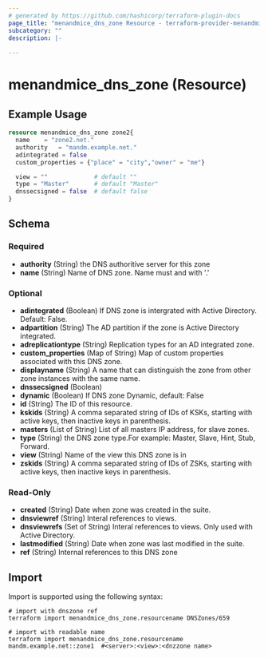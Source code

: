 ```yaml
---
# generated by https://github.com/hashicorp/terraform-plugin-docs
page_title: "menandmice_dns_zone Resource - terraform-provider-menandmice"
subcategory: ""
description: |-
  
---
```


# menandmice_dns_zone (Resource)



## Example Usage

```terraform
resource menandmice_dns_zone zone2{
  name    = "zone2.net."
  authority   = "mandm.example.net."
  adintegrated = false
  custom_properties = {"place" = "city","owner" = "me"}

  view = ""             # default ""
  type = "Master"       # default "Master"
  dnssecsigned = false  # default false
}
```

<!-- schema generated by tfplugindocs -->
## Schema

### Required

- **authority** (String) the DNS authoritive server for this zone
- **name** (String) Name of DNS zone. Name must and with '.'

### Optional

- **adintegrated** (Boolean) If DNS zone is intergrated with Active Directory. Default: False.
- **adpartition** (String) The AD partition if the zone is Active Directory integrated.
- **adreplicationtype** (String) Replication types for an AD integrated zone.
- **custom_properties** (Map of String) Map of custom properties associated with this DNS zone.
- **displayname** (String) A name that can distinguish the zone from other zone instances with the same name.
- **dnssecsigned** (Boolean)
- **dynamic** (Boolean) If DNS zone Dynamic, default: False
- **id** (String) The ID of this resource.
- **kskids** (String) A comma separated string of IDs of KSKs, starting with active keys, then inactive keys in parenthesis.
- **masters** (List of String) List of all masters IP address, for slave zones.
- **type** (String) the DNS zone type.For example: Master, Slave, Hint, Stub, Forward.
- **view** (String) Name of the view this DNS zone is in
- **zskids** (String) A comma separated string of IDs of ZSKs, starting with active keys, then inactive keys in parenthesis.

### Read-Only

- **created** (String) Date when zone was created in the suite.
- **dnsviewref** (String) Interal references to views.
- **dnsviewrefs** (Set of String) Interal references to views. Only used with Active Directory.
- **lastmodified** (String) Date when zone was last modified in the suite.
- **ref** (String) Internal references to this DNS zone

## Import

Import is supported using the following syntax:

```shell
# import with dnszone ref
terraform import menandmice_dns_zone.resourcename DNSZones/659

# import with readable name
terraform import menandmice_dns_zone.resourcename mandm.example.net::zone1  #<server>:<view>:<dnzzone name>
```
